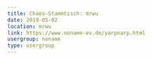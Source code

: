 ```yaml
---
title: Chaos-Stammtisch: mrwu
date: 2019-05-02
location: mrwu
link: https://www.noname-ev.de/yarpnarp.html
usergroup: noname
type: usergroup
---
```

